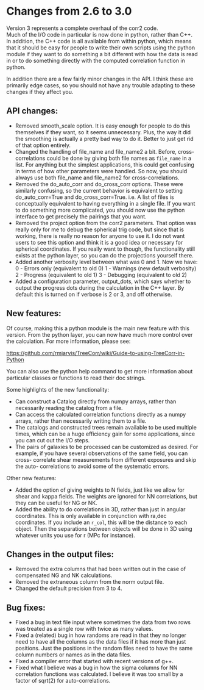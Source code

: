Changes from 2.6 to 3.0
=======================

Version 3 represents a complete overhaul of the corr2 code.  
Much of the I/O code in particular is now done in python, rather than C++.
In addition, the C++ code is all available from within python, which means
that it should be easy for people to write their own scripts using the 
python module if they want to do something a bit different with how the 
data is read in or to do something directly with the computed correlation
function in python.

In addition there are a few fairly minor changes in the API.  I think these
are primarily edge cases, so you should not have any trouble adapting to
these changes if they affect you.

API changes:
------------

- Removed smooth_scale option.  It is easy enough for people to do this
  themselves if they want, so it seems unnecessary.  Plus, the way it
  did the smoothing is actually a pretty bad way to do it.  Better to just
  get rid of that option entirely.
- Changed the handling of file_name and file_name2 a bit.  Before, cross-
  correlations could be done by giving both file names as `file_name` in
  a list.  For anything but the simplest applications, this could get
  confusing in terms of how other parameters were handled.  So now, you
  should always use both file_name and file_name2 for cross-correlations.
- Removed the do_auto_corr and do_cross_corr options.  These were
  similarly confusing, so the current behavior is equivalent to setting
  do_auto_corr=True and do_cross_corr=True.  i.e. A list of files is
  conceptually equivalent to having everything in a single file.
  If you want to do something more complicated, you should now use the
  python interface to get precisely the pairings that you want.
- Removed the project option from the corr2 parameters.  That option
  was really only for me to debug the spherical trig code, but since that
  is working, there is really no reason for anyone to use it.  I do
  not want users to see this option and think it is a good idea or necessary
  for spherical coordinates.  If you really want to though, the functionality
  still exists at the python layer, so you can do the projections yourself
  there.
- Added another verbosity level between what was 0 and 1.  Now we have:
    0 - Errors only (equivalent to old 0)
    1 - Warnings (new default verbosity)
    2 - Progress (equivalent to old 1)
    3 - Debugging (equivalent to old 2)
- Added a configuration parameter, output_dots, which says whether to output
  the progress dots during the calculation in the C++ layer.  By default
  this is turned on if verbose is 2 or 3, and off otherwise.


New features:
-------------

Of course, making this a python module is the main new feature with this
version.  From the python layer, you can now have much more control over the
calculation.  For more information, please see:

  https://github.com/rmjarvis/TreeCorr/wiki/Guide-to-using-TreeCorr-in-Python

You can also use the python help command to get more information about particular
classes or functions to read their doc strings.

Some highlights of the new functionality:

- Can construct a Catalog directly from numpy arrays, rather than necessarily
  reading the catalog from a file.
- Can access the calculated correlation functions directly as a numpy arrays,
  rather than necessarily writing them to a file.
- The catalogs and constructed trees remain available to be used multiple times,
  which can be a huge efficiency gain for some applications, since you can
  cut out the I/O steps.
- The pairs of galaxies to be processed can be customized as desired.  For
  example, if you have several observations of the same field, you can cross-
  correlate shear measurements from different exposures and skip the auto-
  correlations to avoid some of the systematic errors.

Other new features:

- Added the option of giving weights to N fields, just like we allow for shear
  and kappa fields.  The weights are ignored for NN correlations, but they
  can be useful for NG or NK.
- Added the ability to do correlations in 3D, rather than just in angular 
  coordinates.  This is only available in conjunction with ra,dec coordinates.
  If you include an `r_col`, this will be the distance to each object.  Then
  the separations between objects will be done in 3D using whatever units you
  use for r (MPc for instance).


Changes in the output files:
----------------------------

- Removed the extra columns that had been written out in the case of
  compensated NG and NK calculations.
- Removed the extraneous <R> column from the norm output file.
- Changed the default precision from 3 to 4.

Bug fixes:
----------

- Fixed a bug in text file input where sometimes the data from two rows
  was treated as a single row with twice as many values.
- Fixed a (related) bug in how randoms are read in that they no longer need
  to have all the columns as the data files if it has more than just positions.
  Just the positions in the random files need to have the same column numbers
  or names as in the data files.
- Fixed a compiler error that started with recent versions of g++.
- Fixed what I believe was a bug in how the sigma columns for NN correlation 
  functions was calculated.  I believe it was too small by a factor of sqrt(2)
  for auto-correlations.
